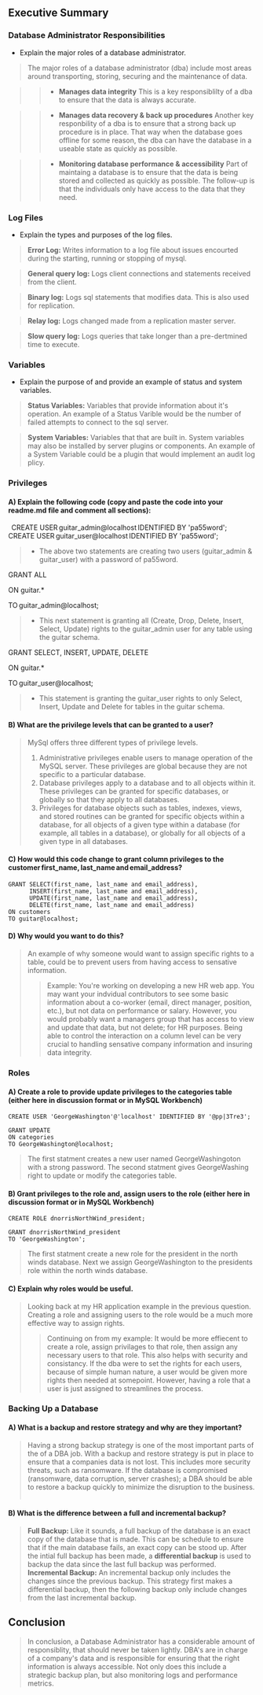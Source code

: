 ## Executive Summary

### Database Administrator Responsibilities
- Explain the major roles of a database administrator.
> The major roles of a database administrator (dba) include most areas around transporting, storing, securing and the maintenance of data.

>> - **Manages data integrity** This is a key responsiblilty of a dba to ensure that the data is always accurate.

>> - **Manages data recovery & back up procedures** Another key responbility of a dba is to ensure that a strong back up procedure is in place. That way when the database goes offline for some reason, the dba can have the database in a useable state as quickly as possible. 

>> - **Monitoring database performance & accessibility** Part of maintaing a database is to ensure that the data is being stored and collected as quickly as possible. The follow-up is that the individuals only have access to the data that they need.  


### Log Files
- Explain the types and purposes of the log files.
> **Error Log:** Writes information to a log file about issues encourted during the starting, running or stopping of mysql.

> **General query log:** Logs client connections and statements received from the client.

> **Binary log:** Logs sql statements that modifies data. This is also used for replication.

> **Relay log:** Logs changed made from a replication master server.

> **Slow query log:** Logs queries that take longer than a pre-dertmined time to execute.

### Variables
- Explain the purpose of and provide an example of status and system variables.
> **Status Variables:** Variables that provide information about it's operation. An example of a Status Varible would be the number of failed attempts to connect to the sql server.

> **System Variables:** Variables that that are built in. System variables may also be installed by server plugins or components. An example of a System Variable could be a plugin that would implement an audit log plicy.

### Privileges

#### A) Explain the following code (copy and paste the code into your readme.md file and comment all sections):  
  
CREATE USER guitar_admin@localhost IDENTIFIED BY 'pa55word';  
CREATE USER guitar_user@localhost IDENTIFIED BY 'pa55word';  
> - The above two statements are creating two users (guitar_admin & guitar_user) with a password of pa55word. 

GRANT ALL  

ON guitar.*  

TO guitar_admin@localhost;  
> - This next statement is granting all (Create, Drop, Delete, Insert, Select, Update) rights to the guitar_admin user for any table using the guitar schema.

GRANT SELECT, INSERT, UPDATE, DELETE  

ON guitar.*  

TO guitar_user@localhost;  
> - This statement is granting the guitar_user rights to only Select, Insert, Update and Delete for tables in the guitar schema. 

#### B) What are the privilege levels that can be granted to a user? 
> MySql offers three different types of privilege levels. 
> 1. Administrative privileges enable users to manage operation of the MySQL server. These privileges are global because they are not specific to a particular database.
> 2. Database privileges apply to a database and to all objects within it. These privileges can be granted for specific databases, or globally so that they apply to all databases.
> 3. Privileges for database objects such as tables, indexes, views, and stored routines can be granted for specific objects within a database, for all objects of a given type within a database (for example, all tables in a database), or globally for all objects of a given type in all databases.

#### C) How would this code change to grant column privileges to the customer first_name, last_name and email_address?  
```
GRANT SELECT(first_name, last_name and email_address), 
      INSERT(first_name, last_name and email_address), 
      UPDATE(first_name, last_name and email_address), 
      DELETE(first_name, last_name and email_address)
ON customers
TO guitar@localhost;
```

#### D) Why would you want to do this?
> An example of why someone would want to assign specific rights to a table, could be to prevent users from having access to sensative information. 
>> Example: You're working on developing a new HR web app. You may want your indvidual contributors to see some basic information about a co-worker (email, direct manager, position, etc.), but not data on performance or salary. However, you would probably want a managers group that has access to view and update that data, but not delete; for HR purposes. Being able to control the interaction on a column level can be very crucial to handling sensative company information and insuring data integrity.

### Roles

#### A) Create a role to provide update privileges to the categories table (either here in discussion format or in MySQL Workbench)  
```
CREATE USER 'GeorgeWashington'@'localhost' IDENTIFIED BY '@pp|3Tre3';

GRANT UPDATE
ON categories
TO GeorgeWashington@localhost;
```
> The first statment creates a new user named GeorgeWashingoton with a strong password.
> The second statment gives GeorgeWashing right to update or modify the categories table.

#### B) Grant privileges to the role and, assign users to the role (either here in discussion format or in MySQL Workbench)  
```
CREATE ROLE dnorrisNorthWind_president;

GRANT dnorrisNorthWind_president
TO 'GeorgeWashington';
```
> The first statment create a new role for the president in the north winds database. 
> Next we assign GeorgeWashington to the presidents role within the north winds database.
 
#### C) Explain why roles would be useful.
> Looking back at my HR application example in the previous question. Creating a role and assigning users to the role would be a much more effective way to assign rights. 
>> Continuing on from my example: It would be more effiecent to create a role, assign privilages to that role, then assign any necessary users to that role. This also helps with security and consistancy. If the dba were to set the rights for each users, because of simple human nature, a user would be given more rights then needed at somepoint. However, having a role that a user is just assigned to streamlines the process.

### Backing Up a Database

#### A) What is a backup and restore strategy and why are they important?  
> Having a strong backup strategy is one of the most important parts of the of a DBA job. With a backup and restore strategy is put in place to ensure that a companies data is not lost. This includes more security threats, such as ransomware. If the database is compromised (ransomware, data corruption, server crashes); a DBA should be able to restore a backup quickly to minimize the disruption to the business.  
 
#### B) What is the difference between a full and incremental backup? 
> **Full Backup:** Like it sounds, a full backup of the database is an exact copy of the database that is made. This can be schedule to ensure that if the main database fails, an exact copy can be stood up. After the intial full backup has been made, a **differential backup** is used to backup the data since the last full backup was performed.
> **Incremental Backup:** An incremental backup only includes the changes since the previous backup. This strategy first makes a differential backup, then the following backup only include changes from the last incremental backup. 

## Conclusion 
> In conclusion, a Database Administrator has a considerable amount of responsiblity, that should never be taken lightly. DBA's are in charge of a company's data and is responsible for ensuring that the right information is always accessible. Not only does this include a strategic backup plan, but also monitoring logs and performance metrics. 
